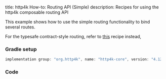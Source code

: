 title: http4k How-to: Routing API (Simple)
description: Recipes for using the http4k composable routing API

This example shows how to use the simple routing functionality to bind several routes.

For the typesafe contract-style routing, refer to [this](/guide/howto/integrate_with_openapi/) recipe instead,

### Gradle setup

```groovy
implementation group: "org.http4k", name: "http4k-core", version: "4.12.1.0"
```

### Code [<img class="octocat"/>](https://github.com/http4k/http4k/blob/master/src/docs/guide/howto/simple_routing/example.kt)

<script src="https://gist-it.appspot.com/https://github.com/http4k/http4k/blob/master/src/docs/guide/howto/simple_routing/example.kt"></script>

